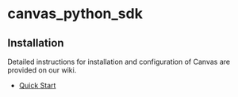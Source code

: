canvas_python_sdk
=================

Installation
-------------

Detailed instructions for installation and configuration of Canvas are provided
on our wiki.

 * [Quick Start](https://github.com/Harvard-University-iCommons/canvas_python_sdk/wiki)
 